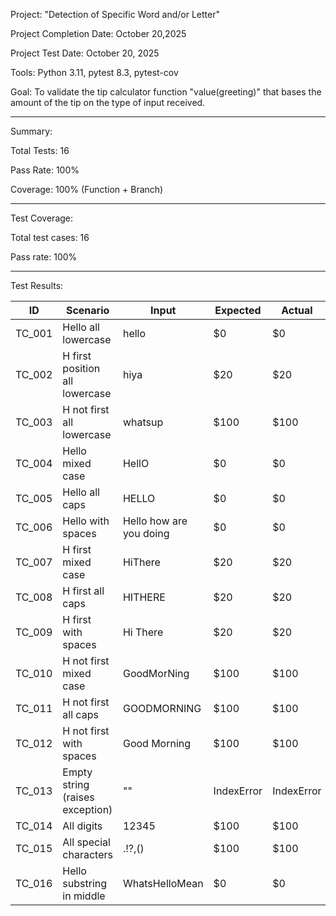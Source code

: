 Project: "Detection of Specific Word and/or Letter" 

Project Completion Date: October 20,2025

Project Test Date: October 20, 2025

Tools: Python 3.11, pytest 8.3, pytest-cov 

Goal: To validate the tip calculator function "value(greeting)" that bases the amount of the tip on the type of input received. 
_________________________________________
Summary: 

Total Tests: 16 

Pass Rate: 100% 

Coverage: 100% (Function + Branch)
_________________________________________
Test Coverage: 

Total test cases: 16 

Pass rate: 100%
_________________________________________
Test Results:

| ID     | Scenario                                      | Input                   | Expected          | Actual           | Status | Duration |
|--------|-----------------------------------------------|-------------------------|-------------------|------------------|--------|----------|
| TC_001 | Hello all lowercase                           | hello                   | $0                | $0               | Pass   | 0.001s   |
| TC_002 | H first position all lowercase                | hiya                    | $20               | $20              | Pass   | 0.001s   |
| TC_003 | H not first all lowercase                     | whatsup                 | $100              | $100             | Pass   | 0.001s   |
| TC_004 | Hello mixed case                              | HellO                   | $0                | $0               | Pass   | 0.001s   |
| TC_005 | Hello all caps                                | HELLO                   | $0                | $0               | Pass   | 0.001s   |
| TC_006 | Hello with spaces                             | Hello how are you doing | $0                | $0               | Pass   | 0.002s   |
| TC_007 | H first mixed case                            | HiThere                 | $20               | $20              | Pass   | 0.001s   |
| TC_008 | H first all caps                              | HITHERE                 | $20               | $20              | Pass   | 0.001s   |
| TC_009 | H first with spaces                           | Hi There                | $20               | $20              | Pass   | 0.001s   |
| TC_010 | H not first mixed case                        | GoodMorNing             | $100              | $100             | Pass   | 0.001s   |
| TC_011 | H not first all caps                          | GOODMORNING             | $100              | $100             | Pass   | 0.001s   |
| TC_012 | H not first with spaces                       | Good Morning            | $100              | $100             | Pass   | 0.002s   |
| TC_013 | Empty string (raises exception)               | ""                      | IndexError        | IndexError       | Pass   | 0.000s   |
| TC_014 | All digits                                    | 12345                   | $100              | $100             | Pass   | 0.001s   |
| TC_015 | All special characters                        | .!?,()                  | $100              | $100             | Pass   | 0.001s   |
| TC_016 | Hello substring in middle                     | WhatsHelloMean          | $0                | $0               | Pass   | 0.001s   |

